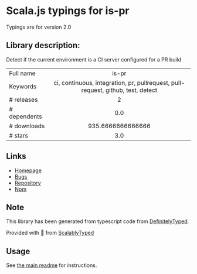 
# Scala.js typings for is-pr

Typings are for version 2.0

## Library description:
Detect if the current environment is a CI server configured for a PR build

|                    |                 |
| ------------------ | :-------------: |
| Full name          | is-pr |
| Keywords           | ci, continuous, integration, pr, pullrequest, pull-request, github, test, detect |
| # releases         | 2 |
| # dependents       | 0.0 |
| # downloads        | 935.6666666666666 |
| # stars            | 3.0 |

## Links
- [Homepage](https://github.com/watson/is-pr)
- [Bugs](https://github.com/watson/is-pr/issues)
- [Repository](https://github.com/watson/is-pr)
- [Npm](https://www.npmjs.com/package/is-pr)
    


## Note
This library has been generated from typescript code from [DefinitelyTyped](https://definitelytyped.org).

Provided with :purple_heart: from [ScalablyTyped](https://github.com/oyvindberg/ScalablyTyped)

## Usage
See [the main readme](../../readme.md) for instructions.



